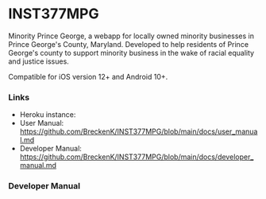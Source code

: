 # INST377MPG

Minority Prince George, a webapp for locally owned minority businesses in Prince George's County, Maryland. Developed to help residents of Prince George's county to support minority business in the wake of racial equality and justice issues.

Compatible for iOS version 12+ and Android 10+.

### Links
* Heroku instance: 
* User Manual: https://github.com/BreckenK/INST377MPG/blob/main/docs/user_manual.md
* Developer Manual: https://github.com/BreckenK/INST377MPG/blob/main/docs/developer_manual.md

### Developer Manual
